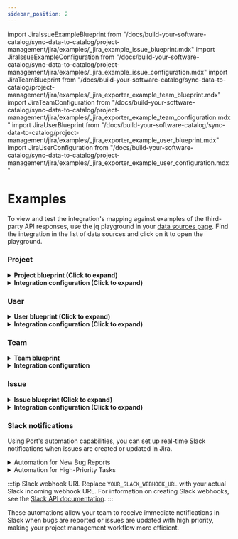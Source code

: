 ```yaml
---
sidebar_position: 2
---
```

import JiraIssueExampleBlueprint from "/docs/build-your-software-catalog/sync-data-to-catalog/project-management/jira/examples/_jira_example_issue_blueprint.mdx"
import JiraIssueExampleConfiguration from "/docs/build-your-software-catalog/sync-data-to-catalog/project-management/jira/examples/\_jira_example_issue_configuration.mdx"
import JiraTeamBlueprint from "/docs/build-your-software-catalog/sync-data-to-catalog/project-management/jira/examples/_jira_exporter_example_team_blueprint.mdx"
import JiraTeamConfiguration from "/docs/build-your-software-catalog/sync-data-to-catalog/project-management/jira/examples/\_jira_exporter_example_team_configuration.mdx"
import JiraUserBlueprint from "/docs/build-your-software-catalog/sync-data-to-catalog/project-management/jira/examples/_jira_exporter_example_user_blueprint.mdx"
import JiraUserConfiguration from "/docs/build-your-software-catalog/sync-data-to-catalog/project-management/jira/examples/\_jira_exporter_example_user_configuration.mdx"


# Examples
To view and test the integration's mapping against examples of the third-party API responses, use the jq playground in your [data sources page](https://app.getport.io/settings/data-sources). Find the integration in the list of data sources and click on it to open the playground.




### Project

<details>
<summary><b>Project blueprint (Click to expand)</b></summary>

```json showLineNumbers
{
  "identifier": "jiraProject",
  "title": "Jira Project",
  "icon": "Jira",
  "description": "A Jira project",
  "schema": {
    "properties": {
      "url": {
        "title": "Project URL",
        "type": "string",
        "format": "url",
        "description": "URL to the project in Jira"
      },
      "totalIssues": {
        "title": "Total Issues",
        "type": "number",
        "description": "The total number of issues in the project"
      }
    }
  },
  "mirrorProperties": {},
  "calculationProperties": {},
  "relations": {}
}
```

</details>

<details>
<summary><b>Integration configuration (Click to expand)</b></summary>

The `project` kind has a selector property, `expand` that specifies additional fields to be included in the response. It accepts a comma-separated string that allows you to include more fields in the response data that can be used in the mapping configuration. Possible values are `description`, `lead`, `issueTypes`, `url`, `projectKeys`, `insight`.

If not specified, it defaults to `"insight"`.


```yaml showLineNumbers
createMissingRelatedEntities: true
deleteDependentEntities: true
resources:
  - kind: project
    selector:
      query: "true"
      expand: "description,lead,issueTypes,url,projectKeys,insight"
    port:
      entity:
        mappings:
          identifier: .key
          title: .name
          blueprint: '"jiraProject"'
          properties:
            url: (.self | split("/") | .[:3] | join("/")) + "/projects/" + .key
            totalIssues: .insight.totalIssueCount
```

</details>

### User

<details>
<summary><b>User blueprint (Click to expand)</b></summary>

<JiraUserBlueprint/>

</details>

<details>
<summary><b>Integration configuration (Click to expand)</b></summary>

<JiraUserConfiguration/>

</details>

### Team

<details>
<summary><b>Team blueprint</b></summary>

<JiraTeamBlueprint/>

</details>

<details>
<summary><b>Integration configuration</b></summary>

<JiraTeamConfiguration/>

</details>

### Issue

<details>
<summary><b>Issue blueprint (Click to expand)</b></summary>

<JiraIssueExampleBlueprint/>

</details>

<details>
<summary><b>Integration configuration (Click to expand)</b></summary>

<JiraIssueExampleConfiguration/>

</details>


### Slack notifications
Using Port's automation capabilities, you can set up real-time Slack notifications when issues are created or updated in Jira.

<details>
<summary>Automation for New Bug Reports</summary>

```json showLineNumbers
{
  "identifier": "jira_new_bug_notification",
  "title": "Notify Slack on New Jira Bug",
  "icon": "Slack",
  "description": "Sends a Slack notification when a new bug is created in Jira",
  "trigger": {
    "type": "automation",
    "event": {
      "type": "ENTITY_CREATED",
      "blueprintIdentifier": "jiraIssue"
    },
    "condition": {
      "type": "JQ",
      "expressions": [
        ".diff.after.properties.issueType == \"Bug\""
      ],
      "combinator": "and"
    }
  },
  "invocationMethod": {
    "type": "WEBHOOK",
    "url": "YOUR_SLACK_WEBHOOK_URL",
    "agent": false,
    "synchronized": true,
    "method": "POST",
    "headers": {
      "Content-Type": "application/json"
    },
    "body": {
      "text": "🐛 New Bug Reported\n\n*Issue:* {{ .event.diff.after.title }}\n*Project:* {{ .event.diff.after.relations.project }}\n*Status:* {{ .event.diff.after.properties.status }}\n*Priority:* {{ .event.diff.after.properties.priority }}\n\n<{{ .event.diff.after.properties.url }}|View in Jira> | <https://app.getport.io/jiraIssueEntity?identifier={{ .event.context.entityIdentifier }}|View in Port>"
    }
  },
  "publish": true
}
```

</details>

<details>
<summary>Automation for High-Priority Tasks</summary>

```json showLineNumbers
{
  "identifier": "jira_high_priority_task",
  "title": "Notify Slack on High-Priority Jira Task",
  "icon": "Slack",
  "description": "Sends a Slack notification when a high-priority task is created or updated in Jira",
  "trigger": {
    "type": "automation",
    "event": {
      "type": "ENTITY_UPDATED",
      "blueprintIdentifier": "jiraIssue"
    },
    "condition": {
      "type": "JQ",
      "expressions": [
        ".diff.after.properties.priority == \"Highest\" or .diff.after.properties.priority == \"High\"",
        ".diff.before.properties.priority != \"Highest\" and .diff.before.properties.priority != \"High\""
      ],
      "combinator": "and"
    }
  },
  "invocationMethod": {
    "type": "WEBHOOK",
    "url": "YOUR_SLACK_WEBHOOK_URL",
    "agent": false,
    "synchronized": true,
    "method": "POST",
    "headers": {
      "Content-Type": "application/json"
    },
    "body": {
      "text": "⚠️ High-Priority Issue Alert\n\n*Issue:* {{ .event.diff.after.title }}\n*Type:* {{ .event.diff.after.properties.issueType }}\n*Priority:* {{ .event.diff.after.properties.priority }}\n*Status:* {{ .event.diff.after.properties.status }}\n\n<{{ .event.diff.after.properties.url }}|View in Jira> | <https://app.getport.io/jiraIssueEntity?identifier={{ .event.context.entityIdentifier }}|View in Port>"
    }
  },
  "publish": true
}
```

</details>

:::tip Slack webhook URL
Replace `YOUR_SLACK_WEBHOOK_URL` with your actual Slack incoming webhook URL. For information on creating Slack webhooks, see the [Slack API documentation](https://api.slack.com/messaging/webhooks).
:::

These automations allow your team to receive immediate notifications in Slack when bugs are reported or issues are updated with high priority, making your project management workflow more efficient.
